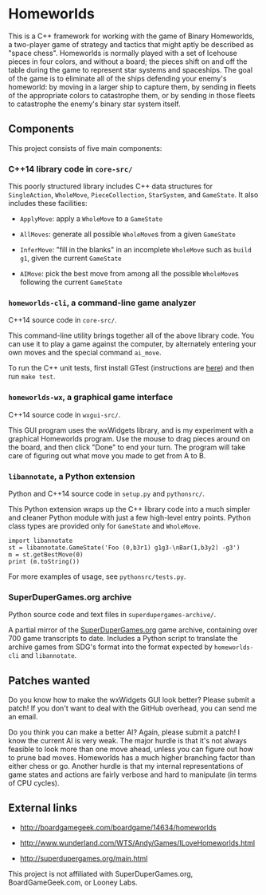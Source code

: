 # Homeworlds

This is a C++ framework for working with the game of Binary Homeworlds,
a two-player game of strategy and tactics that might aptly be described
as "space chess".  Homeworlds is normally played with a set of Icehouse
pieces in four colors, and without a board; the pieces shift on and off
the table during the game to represent star systems and spaceships.
The goal of the game is to eliminate all of the ships defending your
enemy's homeworld: by moving in a larger ship to capture them, by
sending in fleets of the appropriate colors to catastrophe them, or by
sending in those fleets to catastrophe the enemy's binary star system
itself.


## Components

This project consists of five main components:


### C++14 library code in `core-src/`

This poorly structured library includes C++ data structures for
`SingleAction`, `WholeMove`, `PieceCollection`, `StarSystem`, and `GameState`.
It also includes these facilities:

- `ApplyMove`: apply a `WholeMove` to a `GameState`

- `AllMoves`: generate all possible `WholeMove`s from a given `GameState`

- `InferMove`: "fill in the blanks" in an incomplete `WholeMove` such as `build g1`,
    given the current `GameState`

- `AIMove`: pick the best move from among all the possible `WholeMove`s following
    the current `GameState`


### `homeworlds-cli`, a command-line game analyzer

C++14 source code in `core-src/`.

This command-line utility brings together all of the above library code.
You can use it to play a game against the computer, by alternately entering
your own moves and the special command `ai_move`.

To run the C++ unit tests, first install GTest
(instructions are [here](https://stackoverflow.com/a/46611467/1424877))
and then run `make test`.


### `homeworlds-wx`, a graphical game interface

C++14 source code in `wxgui-src/`.

This GUI program uses the wxWidgets library, and is my experiment with
a graphical Homeworlds program. Use the mouse to drag pieces around on the
board, and then click "Done" to end your turn. The program will take care
of figuring out what move you made to get from A to B.


### `libannotate`, a Python extension

Python and C++14 source code in `setup.py` and `pythonsrc/`.

This Python extension wraps up the C++ library code into a much simpler and cleaner
Python module with just a few high-level entry points. Python class types are
provided only for `GameState` and `WholeMove`.

    import libannotate
    st = libannotate.GameState('Foo (0,b3r1) g1g3-\nBar(1,b3y2) -g3')
    m = st.getBestMove(0)
    print (m.toString())

For more examples of usage, see `pythonsrc/tests.py`.


### SuperDuperGames.org archive

Python source code and text files in `superdupergames-archive/`.

A partial mirror of the [SuperDuperGames.org](http://superdupergames.org)
game archive, containing over 700 game transcripts to date.
Includes a Python script to translate the archive games from SDG's format
into the format expected by `homeworlds-cli` and `libannotate`.


## Patches wanted

Do you know how to make the wxWidgets GUI look better? Please submit
a patch! If you don't want to deal with the GitHub overhead, you can
send me an email.

Do you think you can make a better AI? Again, please submit a patch!
I know the current AI is very weak. The major hurdle is that it's not always
feasible to look more than one move ahead, unless you can figure out
how to prune bad moves. Homeworlds has a much higher branching factor
than either chess or go. Another hurdle is that my internal representations
of game states and actions are fairly verbose and hard to manipulate
(in terms of CPU cycles).


## External links

- http://boardgamegeek.com/boardgame/14634/homeworlds

- http://www.wunderland.com/WTS/Andy/Games/ILoveHomeworlds.html

- http://superdupergames.org/main.html

This project is not affiliated with SuperDuperGames.org, BoardGameGeek.com, or Looney Labs.

